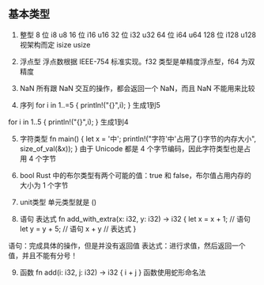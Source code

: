 ## 基本类型
1. 整型
8 位	         i8	   u8
16 位	         i16	 u16
32 位	         i32	 u32
64 位	         i64	 u64
128 位	       i128	 u128
视架构而定	    isize	usize 

2. 浮点型
浮点数根据 IEEE-754 标准实现。f32 类型是单精度浮点型，f64 为双精度

3. NaN
所有跟 NaN 交互的操作，都会返回一个 NaN，而且 NaN 不能用来比较

4. 序列
for i in 1..=5 {
    println!("{}",i);
}
生成1到5

for i in 1..5 {
    println!("{}",i);
}
生成1到4

5. 字符类型
fn main() {
    let x = '中';
    println!("字符'中'占用了{}字节的内存大小", size_of_val(&x));
}
由于 Unicode 都是 4 个字节编码，因此字符类型也是占用 4 个字节

6. bool
Rust 中的布尔类型有两个可能的值：true 和 false，布尔值占用内存的大小为 1 个字节

7. unit类型
单元类型就是 ()

8. 语句 表达式
fn add_with_extra(x: i32, y: i32) -> i32 {
    let x = x + 1; // 语句
    let y = y + 5; // 语句
    x + y // 表达式
}

语句：完成具体的操作，但是并没有返回值
表达式：进行求值，然后返回一个值，并且不能有分号！

9. 函数
fn add(i: i32, j: i32) -> i32 {
   i + j
 }
函数使用蛇形命名法

